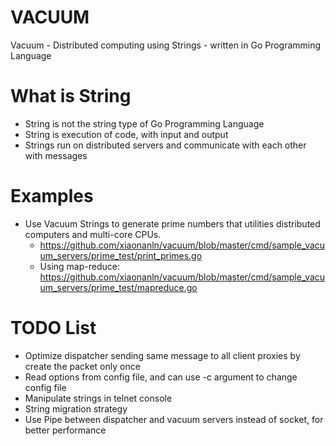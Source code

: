 # VACUUM
Vacuum - Distributed computing using Strings - written in Go Programming Language

# What is String
* String is not the string type of Go Programming Language
* String is execution of code, with input and output
* Strings run on distributed servers and communicate with each other with messages

# Examples
* Use Vacuum Strings to generate prime numbers that utilities distributed computers and multi-core CPUs.
  * https://github.com/xiaonanln/vacuum/blob/master/cmd/sample_vacuum_servers/prime_test/print_primes.go
  * Using map-reduce: https://github.com/xiaonanln/vacuum/blob/master/cmd/sample_vacuum_servers/prime_test/mapreduce.go

# TODO List
* Optimize dispatcher sending same message to all client proxies by create the packet only once
* Read options from config file, and can use -c argument to change config file
* Manipulate strings in telnet console
* String migration strategy
* Use Pipe between dispatcher and vacuum servers instead of socket, for better performance